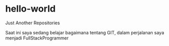 # hello-world
Just Another Repositories

Saat ini saya sedang belajar bagaimana tentang GIT, dalam perjalanan saya menjadi FullStackProgrammer
